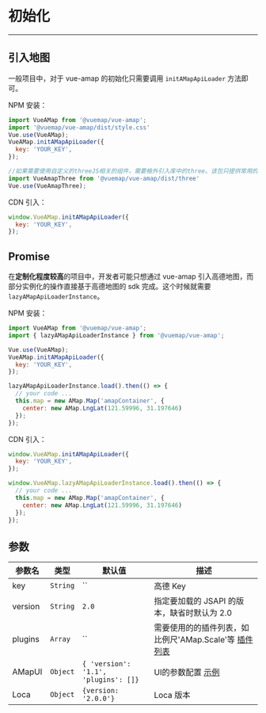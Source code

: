 # 初始化

---

## 引入地图

一般项目中，对于 vue-amap 的初始化只需要调用 `initAMapApiLoader` 方法即可。

NPM 安装：

```javascript
import VueAMap from '@vuemap/vue-amap';
import '@vuemap/vue-amap/dist/style.css'
Vue.use(VueAMap);
VueAMap.initAMapApiLoader({
  key: 'YOUR_KEY',
});

//如果需要使用自定义的threeJS相关的组件，需要格外引入库中的three。该包只提供常用的模型加载，灯光，HDR等相关能力，更细致的控制需要在模型初始化后获取对象进行操作
import VueAmapThree from '@vuemap/vue-amap/dist/three'
Vue.use(VueAmapThree);

```

CDN 引入：

```javascript
window.VueAMap.initAMapApiLoader({
  key: 'YOUR_KEY',
});
```

## Promise

在**定制化程度较高**的项目中，开发者可能只想通过 vue-amap 引入高德地图，而部分实例化的操作直接基于高德地图的 sdk 完成。这个时候就需要 `lazyAMapApiLoaderInstance`。

NPM 安装：

```javascript
import VueAMap from '@vuemap/vue-amap';
import { lazyAMapApiLoaderInstance } from '@vuemap/vue-amap';

Vue.use(VueAMap);
VueAMap.initAMapApiLoader({
  key: 'YOUR_KEY',
});

lazyAMapApiLoaderInstance.load().then(() => {
  // your code ...
  this.map = new AMap.Map('amapContainer', {
    center: new AMap.LngLat(121.59996, 31.197646)
  });
});
```

CDN 引入：

```javascript
window.VueAMap.initAMapApiLoader({
  key: 'YOUR_KEY',
});

window.VueAMap.lazyAMapApiLoaderInstance.load().then(() => {
  // your code ...
  this.map = new AMap.Map('amapContainer', {
    center: new AMap.LngLat(121.59996, 31.197646)
  });
});
```

## 参数

参数名  | 类型  |  默认值 | 描述 |
--- | --- | --- | --- |
key | `String` | `` | 高德 Key |
version | `String` | `2.0` | 指定要加载的 JSAPI 的版本，缺省时默认为 2.0
plugins | `Array` | `` | 需要使用的的插件列表，如比例尺'AMap.Scale'等 [插件列表](https://lbs.amap.com/api/jsapi-v2/guide/abc/plugins) |
AMapUI | `Object` | `{ 'version': '1.1', 'plugins': []}` | UI的参数配置 [示例](https://lbs.amap.com/api/amap-ui/intro) |
Loca | `Object` | `{version: '2.0.0'}` | Loca 版本 |

